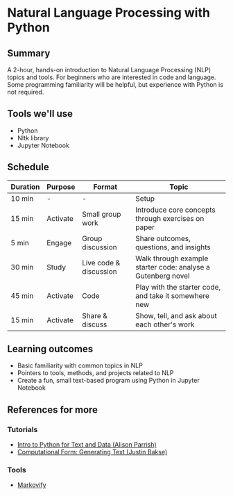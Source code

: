 # Natural Language Processing with Python

## Summary
A 2-hour, hands-on introduction to Natural Language Processing (NLP) topics and tools. For beginners who are interested in code and language. Some programming familiarity will be helpful, but experience with Python is not required.

## Tools we'll use
* Python
* Nltk library
* Jupyter Notebook

## Schedule
| Duration | Purpose | Format | Topic |
| - | - | - | - |
| 10 min | - | - | Setup |
| 15 min | Activate | Small group work | Introduce core concepts through exercises on paper |
| 5 min | Engage | Group discussion | Share outcomes, questions, and insights |
| 30 min | Study | Live code & discussion | Walk through example starter code: analyse a Gutenberg novel |
| 45 min | Activate | Code | Play with the starter code, and take it somewhere new |
| 15 min | Activate | Share & discuss | Show, tell, and ask about each other's work |

## Learning outcomes
* Basic familiarity with common topics in NLP
* Pointers to tools, methods, and projects related to NLP
* Create a fun, small text-based program using Python in Jupyter Notebook

## References for more
### Tutorials
* [Intro to Python for Text and Data (Alison Parrish)](https://github.com/aparrish/dmep-python-intro)
* [Computational Form: Generating Text (Justin Bakse)](http://compform.net/text/)

### Tools
* [Markovify](https://github.com/jsvine/markovify)
